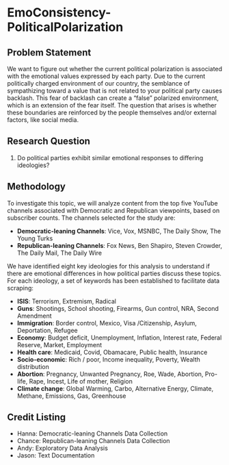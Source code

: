 # EmoConsistency-PoliticalPolarization
## Problem Statement
We want to figure out whether the current political polarization is associated with the emotional values expressed by each party. Due to the current politically charged environment of our country, the semblance of sympathizing toward a value that is not related to your political party causes backlash. This fear of backlash can create a “false” polarized environment, which is an extension of the fear itself. The question that arises is whether these boundaries are reinforced by the people themselves and/or  external factors, like social media.

## Research Question
1. Do political parties exhibit similar emotional responses to differing ideologies?

## Methodology
To investigate this topic, we will analyze content from the top five YouTube channels associated with Democratic and Republican viewpoints, based on subscriber counts. The channels selected for the study are:

- **Democratic-leaning Channels**: Vice, Vox, MSNBC, The Daily Show, The Young Turks
- **Republican-leaning Channels**: Fox News, Ben Shapiro, Steven Crowder, The Daily Mail, The Daily Wire

We have identified eight key ideologies for this analysis to understand if there are emotional differences in how political parties discuss these topics. For each ideology, a set of keywords has been established to facilitate data scraping:

- **ISIS**: Terrorism, Extremism, Radical
- **Guns**: Shootings, School shooting, Firearms, Gun control, NRA, Second Amendment
- **Immigration**: Border control, Mexico, Visa /Citizenship, Asylum, Deportation, Refugee
- **Economy**: Budget deficit, Unemployment, Inflation, Interest rate, Federal Reserve, Market, Employment
- **Health care**: Medicaid, Covid, Obamacare, Public health, Insurance
- **Socio-economic**: Rich / poor, Income inequality, Poverty, Wealth distribution
- **Abortion**: Pregnancy, Unwanted Pregnancy, Roe, Wade, Abortion, Pro-life, Rape, Incest, Life of mother, Religion
- **Climate change**: Global Warming, Carbo, Alternative Energy, Climate, Methane, Emissions, Gas, Greenhouse

## Credit Listing
- Hanna: Democratic-leaning Channels Data Collection
- Chance: Republican-leaning Channels Data Collection
- Andy: Exploratory Data Analysis
- Jason: Text Documentation
